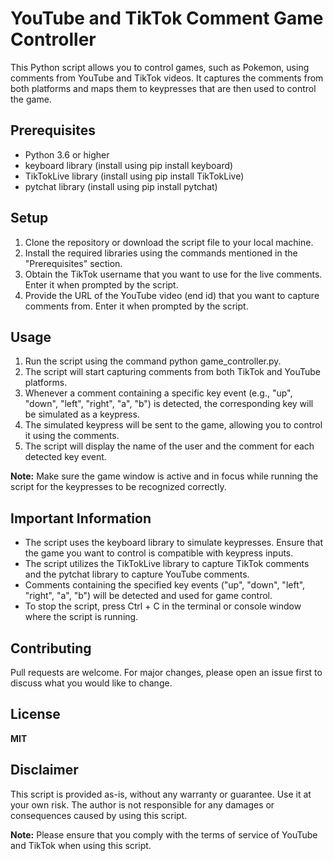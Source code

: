 # YouTube and TikTok Comment Game Controller
This Python script allows you to control games, such as Pokemon, using comments from YouTube and TikTok videos. It captures the comments from both platforms and maps them to keypresses that are then used to control the game.

## Prerequisites
* Python 3.6 or higher
* keyboard library (install using pip install keyboard)
* TikTokLive library (install using pip install TikTokLive)
* pytchat library (install using pip install pytchat)
## Setup
1. Clone the repository or download the script file to your local machine.
2. Install the required libraries using the commands mentioned in the "Prerequisites" section.
3. Obtain the TikTok username that you want to use for the live comments. Enter it when prompted by the script.
4. Provide the URL of the YouTube video (end id) that you want to capture comments from. Enter it when prompted by the script.
## Usage
1. Run the script using the command python game_controller.py.
2. The script will start capturing comments from both TikTok and YouTube platforms.
3. Whenever a comment containing a specific key event (e.g., "up", "down", "left", "right", "a", "b") is detected, the corresponding key will be simulated as a keypress.
4. The simulated keypress will be sent to the game, allowing you to control it using the comments.
5. The script will display the name of the user and the comment for each detected key event.

**Note:** Make sure the game window is active and in focus while running the script for the keypresses to be recognized correctly.

## Important Information
* The script uses the keyboard library to simulate keypresses. Ensure that the game you want to control is compatible with keypress inputs.
* The script utilizes the TikTokLive library to capture TikTok comments and the pytchat library to capture YouTube comments.
* Comments containing the specified key events ("up", "down", "left", "right", "a", "b") will be detected and used for game control.
* To stop the script, press Ctrl + C in the terminal or console window where the script is running.
## Contributing
Pull requests are welcome. For major changes, please open an issue first to discuss what you would like to change.

## License
**MIT**

## Disclaimer
This script is provided as-is, without any warranty or guarantee. Use it at your own risk. The author is not responsible for any damages or consequences caused by using this script.

**Note:** Please ensure that you comply with the terms of service of YouTube and TikTok when using this script.

